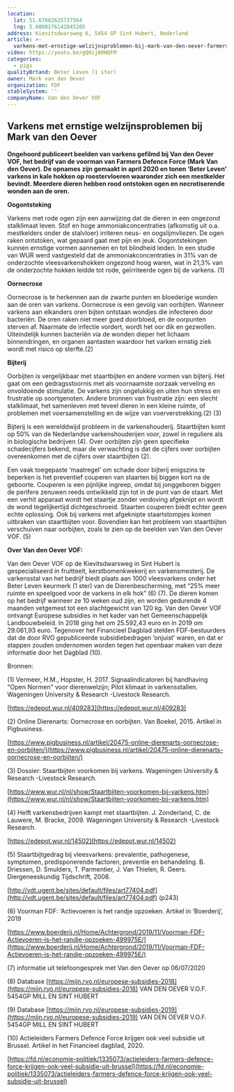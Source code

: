 ```yaml
---
location:
  lat: 51.67682625737564
  lng: 5.8008176142845205
address: Kievitsdwarsweg 6, 5454 GP Sint Hubert, Nederland
article: >-
  varkens-met-ernstige-welzijnsproblemen-bij-mark-van-den-oever-farmers-defence-force
video: https://youtu.be/gQ0ijB0HQFM
categories:
  - pigs
qualityBrtand: Beter Leven (1 ster)
owner: Mark van den Oever
organization: FDF
stableSystem: ''
companyName: Van den Oever VOF
---
```

## Varkens met ernstige welzijnsproblemen bij Mark van den Oever

**Ongehoord publiceert beelden van varkens gefilmd bij Van den Oever VOF, het bedrijf van de voorman van Farmers Defence Force (Mark Van den Oever). De opnames zijn gemaakt in april 2020 en tonen ‘Beter Leven’ varkens in kale hokken op roostervloeren waaronder zich een mestkelder bevindt. Meerdere dieren hebben rood ontstoken ogen en necrotiserende wonden aan de oren.**

**Oogontsteking**

Varkens met rode ogen zijn een aanwijzing dat de dieren in een ongezond stalklimaat leven. Stof en hoge ammoniakconcentraties (afkomstig uit o.a. mestkelders onder de stalvloer) irriteren neus- en oogslijmvliezen. De ogen raken ontstoken, wat gepaard gaat met pijn en jeuk. Oogontstekingen kunnen ernstige vormen aannemen en tot blindheid leiden. In een studie van WUR werd vastgesteld dat de ammoniakconcentraties in 31% van de onderzochte vleesvarkenshokken ongezond hoog waren, wat in 21,3% van de onderzochte hokken leidde tot rode, geïrriteerde ogen bij de varkens. (1)

**Oornecrose**

Oornecrose is te herkennen aan de zwarte punten en bloederige wonden aan de oren van varkens. Oornecrose is een gevolg van oorbijten. Wanneer varkens aan elkanders oren bijten ontstaan wondjes die infecteren door bacteriën. De oren raken niet meer goed doorbloed, en de oorpunten sterven af. Naarmate de infectie vordert, wordt het oor dik en gezwollen. Uiteindelijk kunnen bacteriën via de wonden dieper het lichaam binnendringen, en organen aantasten waardoor het varken ernstig ziek wordt met risico op sterfte.(2)

**Bijterij**

Oorbijten is vergelijkbaar met staartbijten en andere vormen van bijterij. Het gaat om een gedragsstoornis met als voornaamste oorzaak verveling en onvoldoende stimulatie. De varkens zijn ongelukkig en uiten hun stress en frustratie op soortgenoten. Andere bronnen van frustratie zijn: een slecht stalklimaat, het samenleven met teveel dieren in een kleine ruimte, of problemen met voersamenstelling en de wijze van voerverstrekking.(2) (3)

Bijterij is een werelddwijd probleem in de varkenshouderij. Staartbijten komt op 50% van de Nederlandse varkenshouderijen voor, zowel in reguliere als in biologische bedrijven (4). Over oorbijten zijn geen specifieke schadecijfers bekend, maar de verwachting is dat de cijfers over oorbijten overeenkomen met de cijfers over staartbijten (2).

Een vaak toegepaste ‘maatregel’ om schade door bijterij enigszins te beperken is het preventief couperen van staarten bij biggen kort na de geboorte. Couperen is een pijnlijke ingreep, omdat bij jonggeboren biggen de perifere zenuwen reeds ontwikkeld zijn tot in de punt van de staart. Met een verhit apparaat wordt het staartje zonder verdoving afgeknipt en wordt de wond tegelijkertijd dichtgeschroeid. Staarten couperen biedt echter geen echte oplossing. Ook bij varkens met afgeknipte staartstompjes komen uitbraken van staartbijten voor. Bovendien kan het probleem van staartbijten verschuiven naar oorbijten, zoals te zien op de beelden van Van den Oever VOF. (5)

**Over Van den Oever VOF:**

Van den Oever VOF op de Kievitsdwarsweg in Sint Hubert is gespecialiseerd in fruitteelt, kerstbomenkwekerij en varkensmesterij. De varkensstal van het bedrijf biedt plaats aan 1000 vleesvarkens onder het Beter Leven keurmerk (1 ster) van de Dierenbescherming, met “25% meer ruimte en speelgoed voor de varkens in elk hok” (6) (7). De dieren komen op het bedrijf wanneer ze 10 weken oud zijn, en worden gedurende 4 maanden vetgemest tot een slachtgewicht van 120 kg. Van den Oever VOF ontvangt Europese subsidies in het kader van het Gemeenschappelijk Landbouwbeleid. In 2018 ging het om 25.592,43 euro en in 2019 om 29.061,93 euro. Tegenover het Financieel Dagblad stelden FDF-bestuurders dat de door RVO gepubliceerde subsidiebedragen ‘onjuist’ waren, en dat er stappen zouden ondernomen worden tegen het openbaar maken van deze informatie door het Dagblad (10).

Bronnen:

(1) Vermeer, H.M., Hopster, H. 2017. Signaalindicatoren bij handhaving "Open Normen" voor dierenwelzijn; Pilot klimaat in varkensstallen. Wageningen University & Research -Livestock Research.

[https://edepot.wur.nl/409283](https://edepot.wur.nl/409283)

(2) Online Dierenarts: Oornecrose en oorbijten. Van Boekel, 2015. Artikel in Pigbusiness.

[https://www.pigbusiness.nl/artikel/20475-online-dierenarts-oornecrose-en-oorbijten/](https://www.pigbusiness.nl/artikel/20475-online-dierenarts-oornecrose-en-oorbijten/)

(3) Dossier: Staartbijten voorkomen bij varkens. Wageningen University & Research -Livestock Research.

[https://www.wur.nl/nl/show/Staartbijten-voorkomen-bij-varkens.htm](https://www.wur.nl/nl/show/Staartbijten-voorkomen-bij-varkens.htm)

(4) Helft varkensbedrijven kampt met staartbijten. J. Zonderland, C. de Lauwere, M. Bracke, 2009. Wageningen University & Research -Livestock Research.

[https://edepot.wur.nl/14502](https://edepot.wur.nl/14502)

(5) Staartbijtgedrag bij vleesvarkens: prevalentie, pathogenese, symptomen, predisponerende factoren, preventie en behandeling. B. Driessen, D. Smulders, T. Parmentier, J. Van Thielen, R. Geers. Diergeneeskundig Tijdschrift, 2008.

[http://vdt.ugent.be/sites/default/files/art77404.pdf](http://vdt.ugent.be/sites/default/files/art77404.pdf) (p243)

(6) Voorman FDF: ‘Actievoeren is het randje opzoeken. Artikel in ‘Boerderij’, 2019

[https://www.boerderij.nl/Home/Achtergrond/2019/11/Voorman-FDF-Actievoeren-is-het-randje-opzoeken-499975E/](https://www.boerderij.nl/Home/Achtergrond/2019/11/Voorman-FDF-Actievoeren-is-het-randje-opzoeken-499975E/)

(7) informatie uit telefoongesprek met Van den Oever op 06/07/2020

(8) Database [https://mijn.rvo.nl/europese-subsidies-2018](https://mijn.rvo.nl/europese-subsidies-2018) VAN DEN OEVER V.O.F. 5454GP MILL EN SINT HUBERT

(9) Database [https://mijn.rvo.nl/europese-subsidies-2019](https://mijn.rvo.nl/europese-subsidies-2019) VAN DEN OEVER V.O.F. 5454GP MILL EN SINT HUBERT

(10) Actieleiders Farmers Defence Force krijgen ook veel subsidie uit Brussel. Artikel in het Financieel dagblad, 2020.

[https://fd.nl/economie-politiek/1335073/actieleiders-farmers-defence-force-krijgen-ook-veel-subsidie-uit-brussel](https://fd.nl/economie-politiek/1335073/actieleiders-farmers-defence-force-krijgen-ook-veel-subsidie-uit-brussel)

